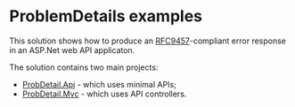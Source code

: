 # ProblemDetails examples

This solution shows how to produce an [RFC9457](https://datatracker.ietf.org/doc/html/rfc9457)-compliant error response
in an ASP.Net web API applicaton.


The solution contains two main projects:

- [ProbDetail.Api](ProbDetail.Api) - which uses minimal APIs;
- [ProbDetail.Mvc](ProbDetail.Mvc) - which uses API controllers.